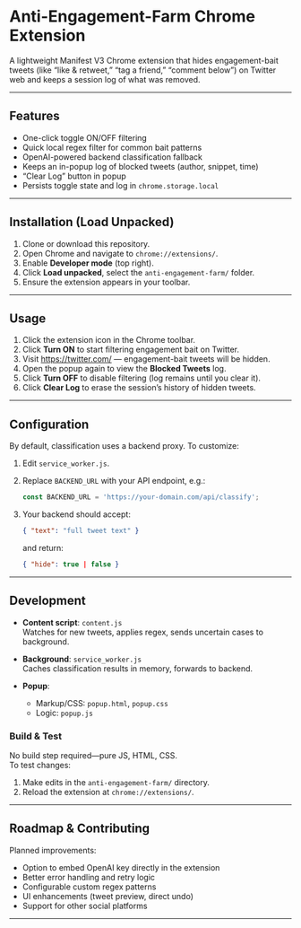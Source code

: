# Anti-Engagement-Farm Chrome Extension

A lightweight Manifest V3 Chrome extension that hides engagement-bait tweets (like “like & retweet,” “tag a friend,” “comment below”) on Twitter web and keeps a session log of what was removed.

---

## Features

- One-click toggle ON/OFF filtering
- Quick local regex filter for common bait patterns
- OpenAI-powered backend classification fallback
- Keeps an in-popup log of blocked tweets (author, snippet, time)
- “Clear Log” button in popup
- Persists toggle state and log in `chrome.storage.local`

---

## Installation (Load Unpacked)

1. Clone or download this repository.
2. Open Chrome and navigate to `chrome://extensions/`.
3. Enable **Developer mode** (top right).
4. Click **Load unpacked**, select the `anti-engagement-farm/` folder.
5. Ensure the extension appears in your toolbar.

---

## Usage

1. Click the extension icon in the Chrome toolbar.
2. Click **Turn ON** to start filtering engagement bait on Twitter.
3. Visit https://twitter.com/ — engagement-bait tweets will be hidden.
4. Open the popup again to view the **Blocked Tweets** log.
5. Click **Turn OFF** to disable filtering (log remains until you clear it).
6. Click **Clear Log** to erase the session’s history of hidden tweets.

---

## Configuration

By default, classification uses a backend proxy. To customize:

1. Edit `service_worker.js`.
2. Replace `BACKEND_URL` with your API endpoint, e.g.:

   ```js
   const BACKEND_URL = 'https://your-domain.com/api/classify';
   ```

3. Your backend should accept:
   ```json
   { "text": "full tweet text" }
   ```
   and return:
   ```json
   { "hide": true | false }
   ```

---

## Development

- **Content script**: `content.js`  
  Watches for new tweets, applies regex, sends uncertain cases to background.

- **Background**: `service_worker.js`  
  Caches classification results in memory, forwards to backend.

- **Popup**:  
  - Markup/CSS: `popup.html`, `popup.css`  
  - Logic: `popup.js`  

### Build & Test

No build step required—pure JS, HTML, CSS.  
To test changes:
1. Make edits in the `anti-engagement-farm/` directory.
2. Reload the extension at `chrome://extensions/`.

---

## Roadmap & Contributing

Planned improvements:

- Option to embed OpenAI key directly in the extension
- Better error handling and retry logic
- Configurable custom regex patterns
- UI enhancements (tweet preview, direct undo)
- Support for other social platforms
---
